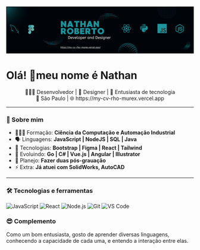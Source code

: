 ![Minha imagem](/nathan-banner.png)

# Olá! 👋meu nome é Nathan

<p align="center">
  🧑🏽‍💻 Desenvolvedor | 🎨 Designer | 🚀 Entusiasta de tecnologia<br>
  📍 São Paulo     | 🌐 https://my-cv-rho-murex.vercel.app
</p>

---

### 🧠 Sobre mim

- 👨🏽‍🎓 Formação: **Ciência da Computação e Automação Industrial**
- 🗣️ Linguagens: **JavaScript | NodeJS | SQL | Java** <br>
- 🤖 Tecnologias: **Bootstrap | Figma  | React | Tailwind** <br>
- 🌱 Evoluindo: **Go | C# | Vue.js | Angular | Illustrator** <br>
- 🔮 Planejo: **Fazer duas pós-grauação** <br>
- ⚡ Extra: **Já atuei com SolidWorks, AutoCAD** <br>

---

### 🛠️ Tecnologias e ferramentas

![JavaScript](https://img.shields.io/badge/-JavaScript-black?style=flat-square&logo=javascript)
![React](https://img.shields.io/badge/-React-black?style=flat-square&logo=react)
![Node.js](https://img.shields.io/badge/-Node.js-black?style=flat-square&logo=node.js)
![Git](https://img.shields.io/badge/-Git-black?style=flat-square&logo=git)
![VS Code](https://img.shields.io/badge/-VS%20Code-black?style=flat-square&logo=visual-studio-code)


### 😎 Complemento

Como um bom entusiasta, gosto de aprender diversas linguagens, conhecendo a capacidade de cada uma, e entendo a interação entre elas.

